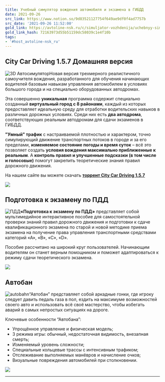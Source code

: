 ```yaml
---
title: Учебный симулятор вождения автомобиля и экзамена в ГИБДД
date: 2021-09-26
src_link: https://www.notion.so/9d83521127754f649ae9df0f4ad7757b
src_date: '2021-09-26 11:52:00'
gold_link: https://avtoline-nsk.ru/c/simuljator-vozhdenija/uchebnyy-simulyator-vojdeniya-avtomobilya-i-ekzamena.html
gold_link_hash: 72163973d55b51159dc58039c1e4f10b
tags:
- '#host_avtoline-nsk_ru'
---
```


City Car Driving 1.5.7 Домашняя версия
--------------------------------------


![](/img/Content/simuljator-vozhdenija/uchebnyy-simulyator-vojdeniya-avtomobilya-i-ekzamena/3dinstruktor.jpg "3D Автосимулятор")Новая версия трехмерного реалистичного самоучителя вождения,
 разработанного для обучения начинающих водителей базовым навыкам управления автомобилем в условиях большого города и
 на специально оборудованных автодромах.


Эта совершенно **уникальная** программа содержит специально созданный **виртуальный город с 8
 районами**, каждый из которых предоставляет идеальную среду для отработки водительских навыков в
 различных дорожных условиях. Среди них есть **два автодрома**, соответствующих реальным автодромам для
 сдачи экзаменов в ГИБДД.


**"Умный" трафик** с настраиваемой плотностью и характером, точно симулирующий движение
 транспортных потоков в городе и за его пределами, **изменяемое состояние погоды и время суток** – всё
 это позволяет создать **условия вождения максимально приближенные к реальным**. А **контроль
 правил и улучшенные подсказки (в том числе и голосовые)** помогут закрепить теоретические знания правил
 дорожного движения.


На нашем сайте вы можете скачать [**торрент City Car
 Driving 1.5.7**](/pb/go-url?url=ccd-torrent)


[![](/img/Content/simuljator-vozhdenija/uchebnyy-simulyator-vojdeniya-avtomobilya-i-ekzamena/podrobn.png)](/c/simuljator-vozhdenija/uchebnyy-avtosimulyator-citycardriving.html)


Подготовка к экзамену по ПДД
----------------------------


![](/img/Content/simuljator-vozhdenija/uchebnyy-simulyator-vojdeniya-avtomobilya-i-ekzamena/PDD.jpg "ПДД")**«Подготовка к экзамену по ПДД»** представляет собой мультимедийное интерактивное
 пособие для самостоятельной проверки знаний правил дорожного движения и подготовки к сдаче квалификационного
 экзамена по старой и новой методике приема экзамена на получение права управления транспортными средствами категорий
 «А», «В», «С», «D».


Пособие рассчитано на широкий круг пользователей. Начинающим водителям он станет верным помощником и поможет
 адаптироваться к режиму сдачи теоретического экзамена. 


[![](/img/Content/simuljator-vozhdenija/uchebnyy-simulyator-vojdeniya-avtomobilya-i-ekzamena/podrobn.png)](/c/simuljator-vozhdenija/podgotovka-k-ekzamenu-po-pdd.html)


Автобан
-------


![](/img/Content/simuljator-vozhdenija/uchebnyy-simulyator-vojdeniya-avtomobilya-i-ekzamena/autobahn.jpg "autobahn")“Автобан” представляет собой аркадные гонки, где игроку
 следует давить педаль газа в пол, ездить на максимуме возможностей своего авто и использовать всё своё мастерство,
 чтобы избегать аварий в самых непростых ситуациях на дороге.


Ключевые особенности “Автобана”:


* Упрощённое управление и физическая модель;
* 3 режима игры: обычный, недостаточная видимость, внезапная смерть;
* Изменяемый уровень сложности;
* Специальные кольцевые трассы с интенсивным трафиком;
* Отслеживание выполняемых манёвров и начисление очков;
* Визуальные повреждения автомобилей при столкновении.


[![](/img/Content/simuljator-vozhdenija/uchebnyy-simulyator-vojdeniya-avtomobilya-i-ekzamena/podrobn.png)](/c/simuljator-vozhdenija/avtoban.html)




---